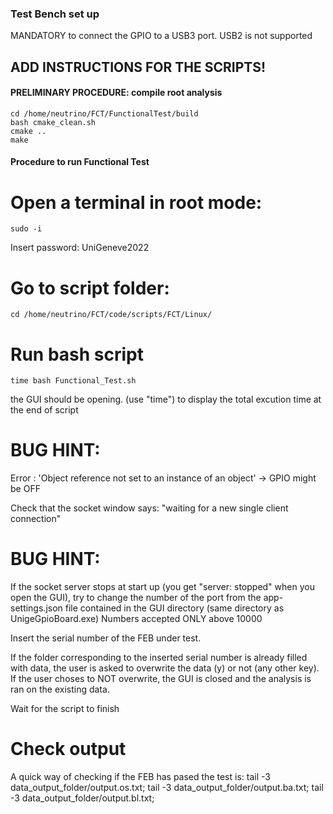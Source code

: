 ### Test Bench set up

MANDATORY to connect the GPIO to a USB3 port. USB2 is not supported

## ADD INSTRUCTIONS FOR THE SCRIPTS!

#### PRELIMINARY PROCEDURE: compile root analysis
    cd /home/neutrino/FCT/FunctionalTest/build
    bash cmake_clean.sh
    cmake ..
    make

#### Procedure to run Functional Test
# Open a terminal in root mode: 
    sudo -i 
Insert password: UniGeneve2022
# Go to script folder: 
    cd /home/neutrino/FCT/code/scripts/FCT/Linux/
# Run bash script

    time bash Functional_Test.sh
the GUI should be opening. (use "time") to display the total excution time at the end of script

# BUG HINT:
Error : 'Object reference not set to an instance of an object' -> GPIO might be OFF

Check that the socket window says: "waiting for a new single client connection"

# BUG HINT:
If the socket server stops at start up (you get "server: stopped" when you open the GUI), try to change the number of the port from the app-settings.json file contained in the GUI directory (same directory as UnigeGpioBoard.exe) Numbers accepted ONLY above 10000

Insert the serial number of the FEB under test.

If the folder corresponding to the inserted serial number is already filled with data, the user is asked to overwrite the data (y) or not (any other key). If the user choses to NOT overwrite, the GUI is closed and the analysis is ran on the existing data.

Wait for the script to finish

# Check output
A quick way of checking if the FEB has pased the test is:
    tail -3 data_output_folder/output.os.txt;
    tail -3 data_output_folder/output.ba.txt;
    tail -3 data_output_folder/output.bl.txt;
